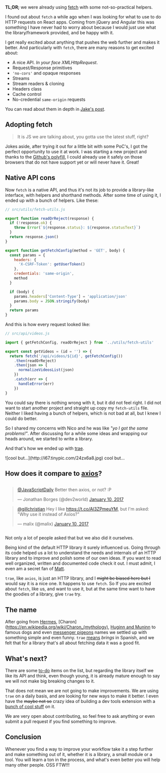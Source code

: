 **TL;DR;** we were already using [fetch](https://developer.mozilla.org/en/docs/Web/API/Fetch_API) with some not-so-practical helpers.

I found out about `fetch` a while ago when I was looking for what to use to do HTTP requests on React apps.
Coming from jQuery and Angular this was something I have never had to worry about because I would just use what the library/framework provided, and be happy with it.

I get really excited about anything that pushes the web further and makes it better.
And particularly with `fetch`, there are many reasons to get excited about:

- A nice API. _In your face XMLHttpRequest_.
- Request/Response primitives
- `'no-cors'` and opaque responses
- Streams
- Stream readers & cloning
- Headers class
- Cache control
- No-credential `same-origin` requests

You can read about them in depth in [Jake's post](https://jakearchibald.com/2015/thats-so-fetch/).

## Adopting fetch

> It is JS we are talking about, you gotta use the latest stuff, right?

Jokes aside, after trying it out for a little bit with some PoC's, I got the perfect opportunity to use it at work.
I was starting a new project and thanks to the [Github's polyfill](https://github.com/github/fetch), I could already use it safely on those browsers that do not have support yet or will never have it. Great!

## Native API cons

Now `fetch` is a native API, and thus it's not its job to provide a library-like interface, with helpers and shorthand methods.
After some time of using it, I ended up with a bunch of helpers. Like these:

```javascript
// src/utils/fetch-utils.js

export function readOrReject(response) {
  if (!response.ok) {
    throw Error(`${response.status}: ${response.statusText}`)
  }
  return response.json()
}

export function getFetchConfig(method = 'GET', body) {
  const params = {
    headers: {
      'X-CSRF-Token': getUserToken()
    },
    credentials: 'same-origin',
    method
  }

  if (body) {
    params.headers['Content-Type'] = 'application/json'
    params.body = JSON.stringify(body)
  }
  return params
}
```

And this is how every request looked like:

```javascript
// src/api/videos.js

import { getFetchConfig, readOrReject } from '../utils/fetch-utils'

export const getVideos = (id = '') => {
  return fetch('/api/videos/${id}', getFetchConfig())
    .then(readOrReject)
    .then(json => {
      normalizeVideosList(json)
    })
    .catch(err => {
      handleError(err)
    })
}
```

You could say there is nothing wrong with it, but it did not feel right.
I did not want to start another project and straight up copy my `fetch-utils` file.
Neither I liked having a bunch of helpers, which is not bad at all, but I knew I could do better.

So I shared my concerns with Nico and he was like _"yo I got the same problems!"_.
After discussing for a while some ideas and wrapping our heads around, we started to write a library.

And that's how we ended up with [trae](https://github.com/huemul/trae).

<div class="centered column">
  ![cool but...](http://i67.tinypic.com/24zx6a8.jpg)
  <span class="caption">cool but...</span>
</div>

## How does it compare to [axios](https://github.com/mzabriskie/axios)?

<!-- no need to load this twice -->
<script async src="//platform.twitter.com/widgets.js" charset="utf-8"></script>

<div class="centered column">

  <blockquote class="twitter-tweet" data-conversation="none" data-lang="en"><p lang="en" dir="ltr"><a href="https://twitter.com/JavaScriptDaily">@JavaScriptDaily</a> Better then axios, or not? :P</p>&mdash; Jonathan Borges (@dev2world) <a href="https://twitter.com/dev2world/status/818824700918898689">January 10, 2017</a></blockquote>
  <blockquote class="twitter-tweet" data-cards="hidden" data-lang="en"><p lang="en" dir="ltr"><a href="https://twitter.com/gillchristian">@gillchristian</a> Hey I like <a href="https://t.co/Al3ZPmeuYM">https://t.co/Al3ZPmeuYM</a>, but I&#39;m asked: &quot;Why use it instead of Axios?&quot;</p>&mdash; malix (@malix) <a href="https://twitter.com/malix/status/818852894397042689">January 10, 2017</a></blockquote>

</div>

Not only a lot of people asked that but we also did it ourselves.

Being kind of the default HTTP library it surely influenced us.
Going through its code helped us a lot to understand the needs and internals of an HTTP library and to improve and polish some of our own ideas.
If you want to read well organized, written and documented code check it out. I must admit, I even am a secret fan of [Matt](https://github.com/mzabriskie).

`trae`, like `axios`, is just an HTTP library, and I ~~might be biased here but I~~ would say it is a nice one.
It happens to use `fetch`. So If you are excited about `fetch`, like us, and want to use it, but at the same time want to have the goodies of a library, give `trae` try.

## The name

After going from [Hermes](https://en.wikipedia.org/wiki/Hermes), [Charon](https://en.wikipedia.org/wiki/Charon_(mythology), [Huginn and Muninn](https://en.wikipedia.org/wiki/Huginn_and_Muninn) to famous dogs and even [messenger pigeons](http://www.pigeonracingpigeon.com/uncategorized/famouspigeons/) names we settled up with something simple and even funny.
`trae` [means](https://translate.google.com/#es/en/trae) _brings_ in Spanish, and we felt that for a library that's all about fetching data it was a good fit.

## What's next?

There are some [to-do](https://github.com/huemul/trae#todo) items on the list, but regarding the library itself we like its API and think, even though young, it is already mature enough to say we will not make big breaking changes to it.

That does not mean we are not going to make improvements. We are using `trae` on a daily basis, and are looking for new ways to make it better.
I even have the ~~maybe not so~~ crazy idea of building a dev tools extension with a [bunch of cool stuff](https://github.com/Huemul/trae-chrome-devtools) on it.

We are very open about contributing, so feel free to ask anything or even submit a pull request if you find something to improve.

## Conclusion

Whenever you find a way to improve your workflow take it a step further and make something out of it, whether it is a library, a small module or a tool. 
You will learn a ton in the process, and what's even better you will help many other people. OSS FTW!!!
